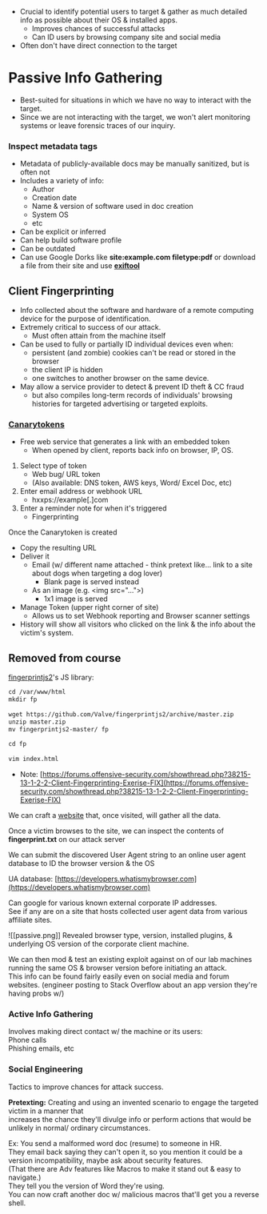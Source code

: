 
- Crucial to identify potential users to target & gather as much detailed info as possible about their OS & installed apps.
	- Improves chances of successful attacks
	- Can ID users by browsing company site and social media
- Often don't have direct connection to the target


# Passive Info Gathering
- Best-suited for situations in which we have no way to interact with the target.
- Since we are not interacting with the target, we won't alert monitoring systems or leave forensic traces of our inquiry. 

### Inspect metadata tags
- Metadata of publicly-available docs may be manually sanitized, but is often not
- Includes a variety of info:
	- Author
	- Creation date
	- Name & version of software used in doc creation
	- System OS
	- etc
- Can be explicit or inferred
- Can help build software profile
- Can be outdated
- Can use Google Dorks like **site:example.com filetype:pdf** or download a file from their site and use [**exiftool**](Tools.md#exiftool)

## Client Fingerprinting
- Info collected about the software and hardware of a remote computing device for the purpose of identification.  
- Extremely critical to success of our attack.  
	- Must often attain from the machine itself  
- Can be used to fully or partially ID individual devices even when:
	- persistent (and zombie) cookies can't be read or stored in the browser
	- the client IP is hidden
	- one switches to another browser on the same device.  
- May allow a service provider to detect & prevent ID theft & CC fraud
	- but also compiles long-term records of individuals' browsing histories for targeted advertising or targeted exploits.  

### [Canarytokens](https://canarytokens.com/generate)
- Free web service that generates a link with an embedded token
	- When opened by client, reports back info on browser, IP, OS.

1. Select type of token
	- Web bug/ URL token
	- (Also available:  DNS token, AWS keys, Word/ Excel Doc, etc)
1. Enter email address or webhook URL
	 - hxxps://example\[.]com
2. Enter a reminder note for when it's triggered
	 - Fingerprinting

Once the Canarytoken is created
- Copy the resulting URL
- Deliver it
	- Email (w/ different name attached - think pretext like... link to a site about dogs when targeting a dog lover)
		- Blank page is served instead
	- As an image (e.g. <img src\="...">)
		- 1x1 image is served
- Manage Token (upper right corner of site)
	- Allows us to set Webhook reporting and Browser scanner settings
- History will show all visitors who clicked on the link & the info about the victim's system.


## Removed from course

[fingerprintjs2](Tools.md#fingerprintjs2)'s JS library:  
```bash
cd /var/www/html  
mkdir fp  
  
wget https://github.com/Valve/fingerprintjs2/archive/master.zip  
unzip master.zip  
mv fingerprintjs2-master/ fp  
  
cd fp  
  
vim index.html
```
- Note: [https://forums.offensive-security.com/showthread.php?38215-13-1-2-2-Client-Fingerprinting-Exerise-FIX](https://forums.offensive-security.com/showthread.php?38215-13-1-2-2-Client-Fingerprinting-Exerise-FIX)  

We can craft a [website](Tools.md#fingerprintjs2) that, once visited, will gather all the data.  
  
Once a victim browses to the site, we can inspect the contents of **fingerprint.txt** on our attack server  
  
We can submit the discovered User Agent string to an online user agent database to ID the browser version & the OS  
  
UA database: [https://developers.whatismybrowser.com](https://developers.whatismybrowser.com)


Can google for various known external corporate IP addresses.  
See if any are on a site that hosts collected user agent data from various affiliate sites.

![[passive.png]]
	Revealed browser type, version, installed plugins, & underlying OS version of the corporate client machine.  
  
We can then mod & test an existing exploit against on of our lab machines running the same OS & browser version before initiating an attack.  
This info can be found fairly easily even on social media and forum websites. (engineer posting to Stack Overflow about an app version they're having probs w/)  

### Active Info Gathering
  
Involves making direct contact w/ the machine or its users:  
Phone calls  
Phishing emails, etc  

### Social Engineering
  
Tactics to improve chances for attack success.  
  
**Pretexting:** Creating and using an invented scenario to engage the targeted victim in a manner that  
increases the chance they'll divulge info or perform actions that would be unlikely in normal/ ordinary circumstances.  
  
Ex: You send a malformed word doc (resume) to someone in HR.  
They email back saying they can't open it, so you mention it could be a version incompatibility, maybe ask about security features.  
(That there are Adv features like Macros to make it stand out & easy to navigate.)  
They tell you the version of Word they're using.  
You can now craft another doc w/ malicious macros that'll get you a reverse shell.  